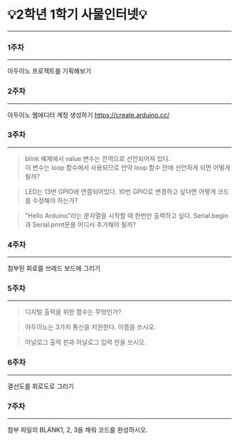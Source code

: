 # 💡2학년 1학기 사물인터넷💡
------------

### 1주차
------------
아두이노 프로젝트를 기획해보기


### 2주차
------------
아두이노 웹에디터 계정 생성하기 <https://create.arduino.cc/>

### 3주차
------------
> blink 예제에서 value 변수는 전역으로 선언되어져 있다. <br>
  이 변수는 loop 함수에서 사용되므로 만약 loop 함수 안에 선언하게 되면 어떻게 될까?

> LED는 13번 GPIO에 연결되어있다. 10번 GPIO로 변경하고 싶다면 어떻게 코드를 수정해야 하는가?

> "Hello Arduino"라는 문자열을 시작할 때 한번만 출력하고 싶다. Serial.begin과 Serial.print문을 어디서 추가해야 될까?


### 4주차
------------
첨부된 회로를 브레드 보드에 그리기


### 5주차
------------
> 디지털 출력을 위한 함수는 무엇인가?

> 아두이노는 3가지 통신을 지원한다. 이름을 쓰시오.

> 아날로그 출력 핀과 아날로그 입력 핀을 쓰시오.


### 6주차
------------
결선도를 회로도로 그리기


### 7주차
------------
첨부 파일의 BLANK1, 2, 3을 채워 코드를 완성하시오.







